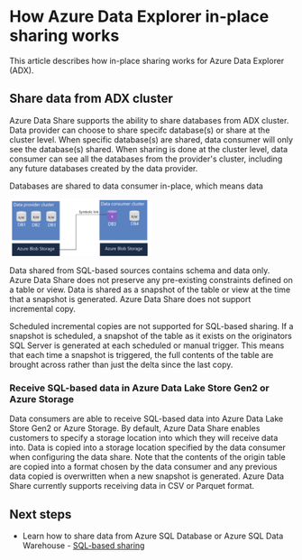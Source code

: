 # How Azure Data Explorer in-place sharing works

This article describes how in-place sharing works for Azure Data Explorer (ADX).

## Share data from ADX cluster
Azure Data Share supports the ability to share databases from ADX cluster. Data provider can choose to share specifc database(s) or share at the cluster level. When specific database(s) are shared, data consumer will only see the database(s) shared. When sharing is done at the cluster level, data consumer can see all the databases from the provider's cluster, including any future databases created by the data provider. 

Databases are shared to data consumer in-place, which means data 

<img src="./media/adx-sharing-architecture.png" width="50%">

Data shared from SQL-based sources contains schema and data only. Azure Data Share does not preserve any pre-existing constraints defined on a table or view. Data is shared as a snapshot of the table or view at the time that a snapshot is generated. Azure Data Share does not support incremental copy.

Scheduled incremental copies are not supported for SQL-based sharing. If a snapshot is scheduled, a snapshot of the table as it exists on the originators SQL Server is generated at each scheduled or manual trigger. This means that each time a snapshot is triggered, the full contents of the table are brought across rather than just the delta since the last copy. 

### Receive SQL-based data in Azure Data Lake Store Gen2 or Azure Storage
Data consumers are able to receive SQL-based data into Azure Data Lake Store Gen2 or Azure Storage. By default, Azure Data Share enables customers to specify a storage location into which they will receive data into. Data is copied into a storage location specified by the data consumer when configuring the data share. Note that the contents of the origin table are copied into a format chosen by the data consumer and any previous data copied is overwritten when a new snapshot is generated. Azure Data Share currently supports receiving data in CSV or Parquet format. 

## Next steps

- Learn how to share data from Azure SQL Database or Azure SQL Data Warehouse - [SQL-based sharing](share-your-sql-data.md)
